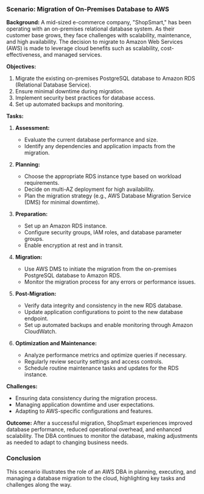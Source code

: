 ### Scenario: Migration of On-Premises Database to AWS

**Background:**
A mid-sized e-commerce company, "ShopSmart," has been operating with an on-premises relational database system. As their customer base grows, they face challenges with scalability, maintenance, and high availability. The decision to migrate to Amazon Web Services (AWS) is made to leverage cloud benefits such as scalability, cost-effectiveness, and managed services.

**Objectives:**
1. Migrate the existing on-premises PostgreSQL database to Amazon RDS (Relational Database Service).
2. Ensure minimal downtime during migration.
3. Implement security best practices for database access.
4. Set up automated backups and monitoring.

**Tasks:**

1. **Assessment:**
   - Evaluate the current database performance and size.
   - Identify any dependencies and application impacts from the migration.

2. **Planning:**
   - Choose the appropriate RDS instance type based on workload requirements.
   - Decide on multi-AZ deployment for high availability.
   - Plan the migration strategy (e.g., AWS Database Migration Service (DMS) for minimal downtime).

3. **Preparation:**
   - Set up an Amazon RDS instance.
   - Configure security groups, IAM roles, and database parameter groups.
   - Enable encryption at rest and in transit.

4. **Migration:**
   - Use AWS DMS to initiate the migration from the on-premises PostgreSQL database to Amazon RDS.
   - Monitor the migration process for any errors or performance issues.

5. **Post-Migration:**
   - Verify data integrity and consistency in the new RDS database.
   - Update application configurations to point to the new database endpoint.
   - Set up automated backups and enable monitoring through Amazon CloudWatch.

6. **Optimization and Maintenance:**
   - Analyze performance metrics and optimize queries if necessary.
   - Regularly review security settings and access controls.
   - Schedule routine maintenance tasks and updates for the RDS instance.

**Challenges:**
- Ensuring data consistency during the migration process.
- Managing application downtime and user expectations.
- Adapting to AWS-specific configurations and features.

**Outcome:**
After a successful migration, ShopSmart experiences improved database performance, reduced operational overhead, and enhanced scalability. The DBA continues to monitor the database, making adjustments as needed to adapt to changing business needs.

### Conclusion
This scenario illustrates the role of an AWS DBA in planning, executing, and managing a database migration to the cloud, highlighting key tasks and challenges along the way.